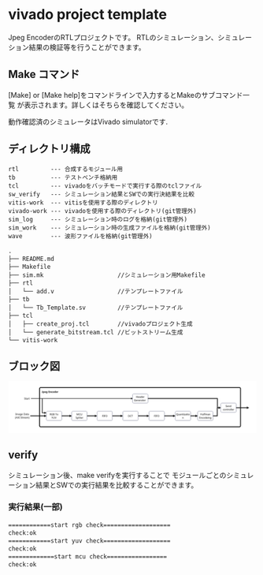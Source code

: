 # vivado project template

Jpeg EncoderのRTLプロジェクトです。
RTLのシミュレーション、シミュレーション結果の検証等を行うことができます。

## Make コマンド
[Make] or [Make help]をコマンドラインで入力するとMakeのサブコマンド一覧
が表示されます。詳しくはそちらを確認してください。

動作確認済のシミュレータはVivado simulatorです.


## ディレクトリ構成

```
rtl         --- 合成するモジュール用
tb          --- テストベンチ格納用
tcl         --- vivadoをバッチモードで実行する際のtclファイル
sw_verify   --- シミュレーション結果とSWでの実行決結果を比較
vitis-work  --- vitisを使用する際のディレクトリ
vivado-work --- vivadoを使用する際のディレクトリ(git管理外)
sim_log     --- シミュレーション時のログを格納(git管理外)
sim_work    --- シミュレーション時の生成ファイルを格納(git管理外)
wave        --- 波形ファイルを格納(git管理外)
```

```
.
├── README.md
├── Makefile
├── sim.mk                     //シミュレーション用Makefile
├── rtl
│   └── add.v                  //テンプレートファイル
├── tb
│   └── Tb_Template.sv         //テンプレートファイル
├── tcl
│   ├── create_proj.tcl        //vivadoプロジェクト生成
│   └── generate_bitstream.tcl //ビットストリーム生成
└── vitis-work
```

## ブロック図

![](img/block.png)

## verify

シミュレーション後、make verifyを実行することで
モジュールごとのシミュレーション結果とSWでの実行結果を比較することができます。

### 実行結果(一部)

```
============start rgb check===================
check:ok
============start yuv check===================
check:ok
=============start mcu check=================
check:ok
```